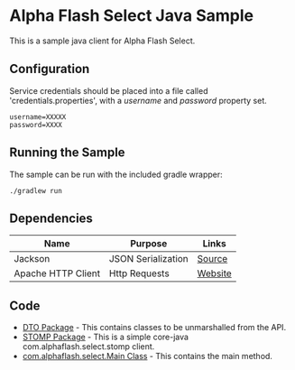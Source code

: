 # Alpha Flash Select Java Sample

This is a sample java client for Alpha Flash Select.

## Configuration

Service credentials should be placed into a file called 'credentials.properties', with a _username_ and 
_password_ property set.

```properties
username=XXXXX
password=XXXX
```

## Running the Sample

The sample can be run with the included gradle wrapper:

    ./gradlew run

## Dependencies

| Name                  | Purpose               | Links
| --                    | --                    | --
| Jackson               | JSON Serialization    | [Source](https://github.com/FasterXML/jackson)
| Apache HTTP Client    | Http Requests         | [Website](https://hc.apache.org/httpcomponents-client-5.0.x/)

## Code

 * [DTO Package](src/main/java/com.alphaflash.select.dto) - This contains classes to be unmarshalled from the API. 
 * [STOMP Package](src/main/java/com.alphaflash.select.stomp) - This is a simple core-java com.alphaflash.select.stomp client. 
 * [com.alphaflash.select.Main Class](src/main/java/com.alphaflash.select.Main.java) - This contains the main method. 